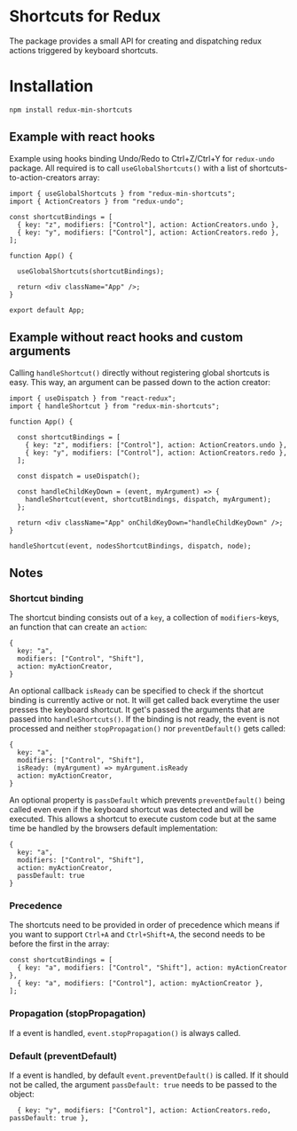 # Shortcuts for Redux

The package provides a small API for creating and dispatching redux actions triggered by keyboard shortcuts.

# Installation

```
npm install redux-min-shortcuts
```

## Example with react hooks

Example using hooks binding Undo/Redo to Ctrl+Z/Ctrl+Y for `redux-undo` package. All required is to call `useGlobalShortcuts()` with a list of shortcuts-to-action-creators array:

```
import { useGlobalShortcuts } from "redux-min-shortcuts";
import { ActionCreators } from "redux-undo";

const shortcutBindings = [
  { key: "z", modifiers: ["Control"], action: ActionCreators.undo },
  { key: "y", modifiers: ["Control"], action: ActionCreators.redo },
];

function App() {

  useGlobalShortcuts(shortcutBindings);

  return <div className="App" />;
}

export default App;
```

## Example without react hooks and custom arguments

Calling `handleShortcut()` directly without registering global shortcuts is easy. This way, an argument can be passed down to the action creator:

```
import { useDispatch } from "react-redux";
import { handleShortcut } from "redux-min-shortcuts";

function App() {

  const shortcutBindings = [
    { key: "z", modifiers: ["Control"], action: ActionCreators.undo },
    { key: "y", modifiers: ["Control"], action: ActionCreators.redo },
  ];

  const dispatch = useDispatch();

  const handleChildKeyDown = (event, myArgument) => {
    handleShortcut(event, shortcutBindings, dispatch, myArgument);
  };

  return <div className="App" onChildKeyDown="handleChildKeyDown" />;
}

handleShortcut(event, nodesShortcutBindings, dispatch, node);
```

## Notes

### Shortcut binding

The shortcut binding consists out of a `key`, a collection of `modifiers`-keys, an function that can create an `action`:

```
{
  key: "a",
  modifiers: ["Control", "Shift"],
  action: myActionCreator,
}
```

An optional callback `isReady` can be specified to check if the shortcut binding is currently active or not. It will get called back everytime the user presses the keyboard shortcut. It get's passed the arguments that are passed into `handleShortcuts()`. If the binding is not ready, the event is not processed and neither `stopPropagation()` nor `preventDefault()` gets called:

```
{
  key: "a",
  modifiers: ["Control", "Shift"],
  isReady: (myArgument) => myArgument.isReady
  action: myActionCreator,
}
```

An optional property is `passDefault` which prevents `preventDefault()` being called even even if the keyboard shortcut was detected and will be executed. This allows a shortcut to execute custom code but at the same time be handled by the browsers default implementation: 

```
{
  key: "a",
  modifiers: ["Control", "Shift"],
  action: myActionCreator,
  passDefault: true
}
```

### Precedence

The shortcuts need to be provided in order of precedence which means if you want to support `Ctrl+A` and `Ctrl+Shift+A`, the second needs to be before the first in the array:

```
const shortcutBindings = [
  { key: "a", modifiers: ["Control", "Shift"], action: myActionCreator },
  { key: "a", modifiers: ["Control"], action: myActionCreator },
];
```

### Propagation (stopPropagation)

If a event is handled, `event.stopPropagation()` is always called.

### Default (preventDefault)

If a event is handled, by default `event.preventDefault()` is called. If it should not be called, the argument `passDefault: true` needs to be passed to the object:

```
  { key: "y", modifiers: ["Control"], action: ActionCreators.redo, passDefault: true },
```